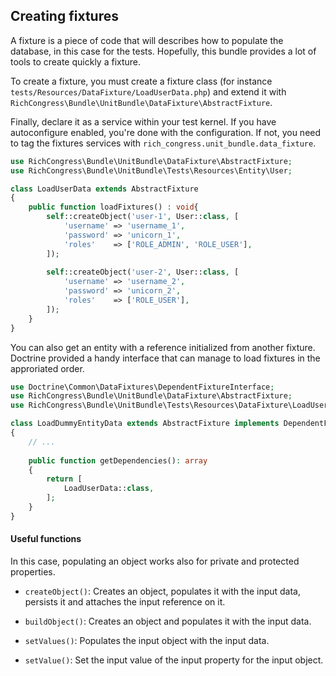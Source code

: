 ## Creating fixtures

A fixture is a piece of code that will describes how to populate the database, in this case for the tests. Hopefully, this bundle provides a lot of tools to create quickly a fixture.

To create a fixture, you must create a fixture class (for instance `tests/Resources/DataFixture/LoadUserData.php`) and extend it with `RichCongress\Bundle\UnitBundle\DataFixture\AbstractFixture`. 

Finally, declare it as a service within your test kernel. If you have autoconfigure enabled, you're done with the configuration. If not, you need to tag the fixtures services with `rich_congress.unit_bundle.data_fixture`.

```php
use RichCongress\Bundle\UnitBundle\DataFixture\AbstractFixture;
use RichCongress\Bundle\UnitBundle\Tests\Resources\Entity\User;

class LoadUserData extends AbstractFixture
{
    public function loadFixtures() : void{
        self::createObject('user-1', User::class, [
            'username' => 'username_1',
            'password' => 'unicorn_1',
            'roles'    => ['ROLE_ADMIN', 'ROLE_USER'],
        ]);
    
        self::createObject('user-2', User::class, [
            'username' => 'username_2',
            'password' => 'unicorn_2',
            'roles'    => ['ROLE_USER'],
        ]);
    }
}
```

You can also get an entity with a reference initialized from another fixture. Doctrine provided a handy interface that can manage to load fixtures in the approriated order.

```php
use Doctrine\Common\DataFixtures\DependentFixtureInterface;
use RichCongress\Bundle\UnitBundle\DataFixture\AbstractFixture;
use RichCongress\Bundle\UnitBundle\Tests\Resources\DataFixture\LoadUserData;

class LoadDummyEntityData extends AbstractFixture implements DependentFixtureInterface
{
    // ...
    
    public function getDependencies(): array
    {
        return [
            LoadUserData::class,
        ];       
    }
}
```


#### Useful functions

In this case, populating an object works also for private and protected properties.

- `createObject()`: Creates an object, populates it with the input data, persists it and attaches the input reference on it.

- `buildObject()`: Creates an object and populates it with the input data.

- `setValues()`: Populates the input object with the input data.

- `setValue()`: Set the input value of the input property for the input object.